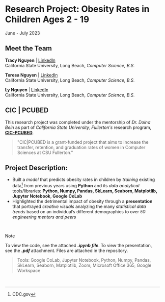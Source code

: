 # Research Project: Obesity Rates in Children Ages 2 - 19

June - July 2023

## Meet the Team
**Tracy Nguyen** | [LinkedIn](www.linkedin.com/in/ntracy) <br>
California State University, Long Beach, *Computer Science, B.S.* <br>

**Teresa Nguyen** | [LinkedIn](www.linkedin.com/in/ntracy) <br>
California State University, Long Beach, *Computer Science, B.S.* <br>

**Ly Nguyen** | [LinkedIn](www.linkedin.com/in/ntracy) <br>
California State University, Long Beach, *Computer Science, B.S.* <br>

## CIC | PCUBED
This research project was completed under the mentorship of *Dr. Doina Bein* as part of *California State University, Fullerton's* research program, **[CIC-PCUBED](https://www.fullerton.edu/ecs/cicpcubed/index.php)**.

>"CIC|PCUBED is a grant-funded project that aims to increase the transfer, retention, and graduation rates of women in Computer Sciences at CSU Fullerton."

## Project Description:
- Built a *model* that predicts obesity rates in children by *training* existing data[^1] from previous years using **Python** and its *data analytical* tools/libraries: **Python, Numpy, Pandas, SkLearn, Seaborn, Matplotlib, Jupyter Notebook, Google CoLab**
- Highlighted the detrimental impact of obesity through a **presentation** that portrayed *creative visuals* analyzing the many *statistical data trends* based on an individual’s different demographics to over *50 engineering mentors and peers*
<br>

> [!NOTE]
> To view the code, see the attached ***.ipynb file***. To view the presentation, see the ***.pdf*** attachment. Files are attached in the repository.

> Tools: Google CoLab, Jupyter Notebook, Python, Numpy, Pandas, SkLearn, Seaborn, Matplotlib, Zoom, Microsoft Office 365, Google Workspace

<br>

[^1]: CDC.gov


